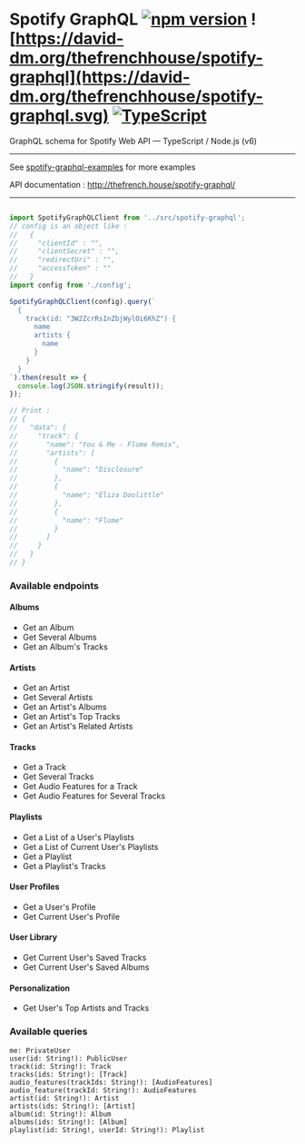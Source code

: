 # Spotify GraphQL [![npm version](https://badge.fury.io/js/spotify-graphql.svg)](https://badge.fury.io/js/spotify-graphql) ![https://david-dm.org/thefrenchhouse/spotify-graphql](https://david-dm.org/thefrenchhouse/spotify-graphql.svg) [![TypeScript](https://badges.frapsoft.com/typescript/code/typescript.svg?v=101)](https://github.com/ellerbrock/typescript-badges/)
GraphQL schema for Spotify Web API — TypeScript / Node.js (v6)

--------

See [spotify-graphql-examples](https://github.com/thefrenchhouse/spotify-graphql-examples) for more examples

API documentation : http://thefrench.house/spotify-graphql/

-------

```typescript

import SpotifyGraphQLClient from '../src/spotify-graphql';
// config is an object like :
//   {
//     "clientId" : "",
//     "clientSecret" : "",
//     "redirectUri" : "",
//     "accessToken" : ""
//   }
import config from './config';

SpotifyGraphQLClient(config).query(`
  {
    track(id: "3W2ZcrRsInZbjWylOi6KhZ") {
      name
      artists {
        name
      }
    }
  }
`).then(result => {
  console.log(JSON.stringify(result));
});

// Print : 
// {
//   "data": {
//     "track": {
//       "name": "You & Me - Flume Remix",
//       "artists": [
//         {
//           "name": "Disclosure"
//         },
//         {
//           "name": "Eliza Doolittle"
//         },
//         {
//           "name": "Flume"
//         }
//       ]
//     }
//   }
// }

```

### Available endpoints

#### Albums
- Get an Album
- Get Several Albums
- Get an Album's Tracks

#### Artists
- Get an Artist
- Get Several Artists
- Get an Artist's Albums
- Get an Artist's Top Tracks
- Get an Artist's Related Artists

#### Tracks
- Get a Track
- Get Several Tracks
- Get Audio Features for a Track
- Get Audio Features for Several Tracks

#### Playlists
- Get a List of a User's Playlists
- Get a List of Current User's Playlists
- Get a Playlist
- Get a Playlist's Tracks

#### User Profiles
- Get a User's Profile
- Get Current User's Profile

#### User Library
- Get Current User's Saved Tracks
- Get Current User's Saved Albums

#### Personalization
- Get User's Top Artists and Tracks

### Available queries

```
me: PrivateUser
user(id: String!): PublicUser
track(id: String!): Track
tracks(ids: String!): [Track]
audio_features(trackIds: String!): [AudioFeatures]
audio_feature(trackId: String!): AudioFeatures
artist(id: String!): Artist
artists(ids: String!): [Artist]
album(id: String!): Album
albums(ids: String!): [Album]
playlist(id: String!, userId: String!): Playlist
```

